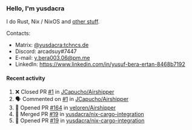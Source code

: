 ### Hello, I'm yusdacra

I do Rust, Nix / NixOS and [other stuff](https://yusdacra.gitlab.io/about).

Contacts:
- Matrix: [@yusdacra:tchncs.de](https://matrix.to/#/@yusdacra:tchncs.de)
- Discord: arcadsuy#7447
- E-mail: y.bera003.06@pm.me
- LinkedIn: https://www.linkedin.com/in/yusuf-bera-ertan-8468b7192

#### Recent activity

<!--START_SECTION:activity-->
1. ❌ Closed PR [#1](https://github.com/JCapucho/Airshipper/pull/1) in [JCapucho/Airshipper](https://github.com/JCapucho/Airshipper)
2. 🗣 Commented on [#1](https://github.com/JCapucho/Airshipper/issues/1) in [JCapucho/Airshipper](https://github.com/JCapucho/Airshipper)
3. 💪 Opened PR [#164](https://github.com/veloren/Airshipper/pull/164) in [veloren/Airshipper](https://github.com/veloren/Airshipper)
4. 🎉 Merged PR [#19](https://github.com/yusdacra/nix-cargo-integration/pull/19) in [yusdacra/nix-cargo-integration](https://github.com/yusdacra/nix-cargo-integration)
5. 💪 Opened PR [#19](https://github.com/yusdacra/nix-cargo-integration/pull/19) in [yusdacra/nix-cargo-integration](https://github.com/yusdacra/nix-cargo-integration)
<!--END_SECTION:activity-->
